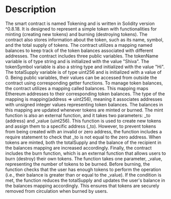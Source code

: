 # Description

The smart contract is named Tokening and is written in Solidity version ^0.8.18. It is designed to represent a simple token with functionalities for minting (creating new tokens) and burning (destroying tokens). The contract also stores information about the token, such as its name, symbol, and the total supply of tokens. The contract utilizes a mapping named balances to keep track of the token balances associated with different addresses. The contract includes three public variables. The tokenName variable is of type string and is initialized with the value "Shiva". The tokenSymbol variable is also a string type and initialized with the value "Hi". The totalSupply variable is of type uint256 and is initialized with a value of 0. Being public variables, their values can be accessed from outside the contract using corresponding getter functions.
To manage token balances, the contract utilizes a mapping called balances. This mapping maps Ethereum addresses to their corresponding token balances. The type of the mapping is mapping(address => uint256), meaning it associates addresses with unsigned integer values representing token balances. The balances in this mapping are updated whenever tokens are minted or burned. The mint function is also an external function, and it takes two parameters: _to (address) and _value (uint256). This function is used to create new tokens and assign them to a specific address (_to). However, to prevent tokens from being created with an invalid or zero address, the function includes a require statement to check that _to is not equal to the zero address. When tokens are minted, both the totalSupply and the balance of the recipient in the balances mapping are increased accordingly. Finally, the contract includes the burn function, which is an external function that allows users to burn (destroy) their own tokens. The function takes one parameter, _value, representing the number of tokens to be burned. Before burning, the function checks that the user has enough tokens to perform the operation (i.e., their balance is greater than or equal to the _value). If the condition is met, the function reduces the totalSupply and updates the user's balance in the balances mapping accordingly. This ensures that tokens are securely removed from circulation when burned by users.
